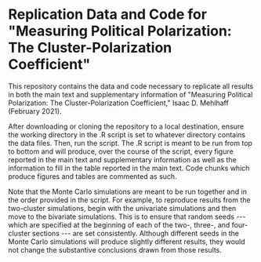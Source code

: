 # Replication Data and Code for "Measuring Political Polarization: The Cluster-Polarization Coefficient"

This repository contains the data and code necessary to replicate all results in both the main text and supplementary information of "Measuring Political Polarization: The Cluster-Polarization Coefficient," Isaac D. Mehlhaff (February 2021).

After downloading or cloning the repository to a local destination, ensure the working directory in the .R script is set to whatever directory contains the data files. Then, run the script. The .R script is meant to be run from top to bottom and will produce, over the course of the script, every figure reported in the main text and supplementary information as well as the information to fill in the table reported in the main text. Code chunks which produce figures and tables are commented as such.

Note that the Monte Carlo simulations are meant to be run together and in the order provided in the script. For example, to reproduce results from the two-cluster simulations, begin with the univariate simulations and then move to the bivariate simulations. This is to ensure that random seeds --- which are specified at the beginning of each of the two-, three-, and four-cluster sections --- are set consistently. Although different seeds in the Monte Carlo simulations will produce slightly different results, they would not change the substantive conclusions drawn from those results.
